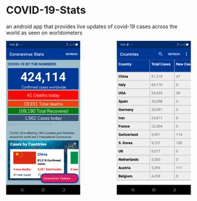 # COVID-19-Stats
an android app that provides live updates of covid-19 cases across the world as seen on worldometers

<img src="screenshots/home.png" alt="home" height="60%" width="40%" align="left" /> 
<img src="screenshots/table.png" alt="others" height="60%" width="40%" align="right" />
